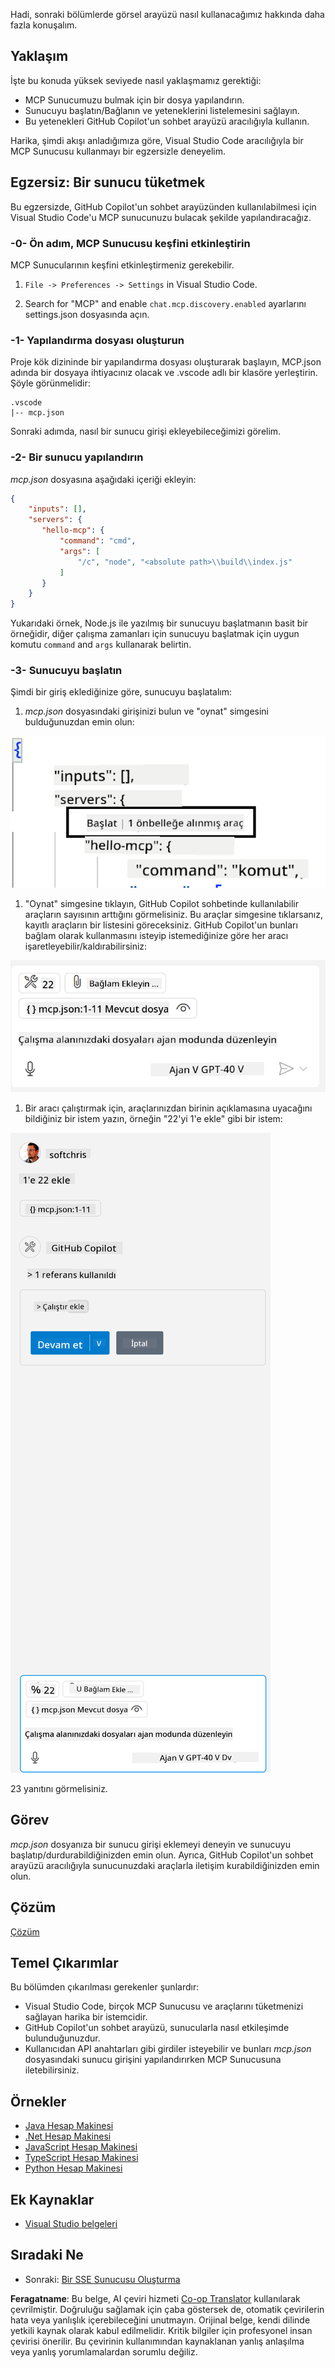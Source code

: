 <!--
CO_OP_TRANSLATOR_METADATA:
{
  "original_hash": "c37fabfbc0dcbc9a4afb6d17e7d3be9f",
  "translation_date": "2025-05-17T11:07:45+00:00",
  "source_file": "03-GettingStarted/04-vscode/README.md",
  "language_code": "tr"
}
-->
Hadi, sonraki bölümlerde görsel arayüzü nasıl kullanacağımız hakkında daha fazla konuşalım.


## Yaklaşım

İşte bu konuda yüksek seviyede nasıl yaklaşmamız gerektiği:

- MCP Sunucumuzu bulmak için bir dosya yapılandırın.
- Sunucuyu başlatın/Bağlanın ve yeteneklerini listelemesini sağlayın.
- Bu yetenekleri GitHub Copilot'un sohbet arayüzü aracılığıyla kullanın.

Harika, şimdi akışı anladığımıza göre, Visual Studio Code aracılığıyla bir MCP Sunucusu kullanmayı bir egzersizle deneyelim.

## Egzersiz: Bir sunucu tüketmek

Bu egzersizde, GitHub Copilot'un sohbet arayüzünden kullanılabilmesi için Visual Studio Code'u MCP sunucunuzu bulacak şekilde yapılandıracağız.

### -0- Ön adım, MCP Sunucusu keşfini etkinleştirin

MCP Sunucularının keşfini etkinleştirmeniz gerekebilir.

1. `File -> Preferences -> Settings` in Visual Studio Code.

1. Search for "MCP" and enable `chat.mcp.discovery.enabled` ayarlarını settings.json dosyasında açın.

### -1- Yapılandırma dosyası oluşturun

Proje kök dizininde bir yapılandırma dosyası oluşturarak başlayın, MCP.json adında bir dosyaya ihtiyacınız olacak ve .vscode adlı bir klasöre yerleştirin. Şöyle görünmelidir:

```text
.vscode
|-- mcp.json
```

Sonraki adımda, nasıl bir sunucu girişi ekleyebileceğimizi görelim.

### -2- Bir sunucu yapılandırın

*mcp.json* dosyasına aşağıdaki içeriği ekleyin:

```json
{
    "inputs": [],
    "servers": {
       "hello-mcp": {
           "command": "cmd",
           "args": [
               "/c", "node", "<absolute path>\\build\\index.js"
           ]
       }
    }
}
```

Yukarıdaki örnek, Node.js ile yazılmış bir sunucuyu başlatmanın basit bir örneğidir, diğer çalışma zamanları için sunucuyu başlatmak için uygun komutu `command` and `args` kullanarak belirtin.

### -3- Sunucuyu başlatın

Şimdi bir giriş eklediğinize göre, sunucuyu başlatalım:

1. *mcp.json* dosyasındaki girişinizi bulun ve "oynat" simgesini bulduğunuzdan emin olun:

  ![Visual Studio Code'da sunucuyu başlatma](../../../../translated_images/vscode-start-server.c7f1132263a8ce789fa7f436eb3df7e36199ebf863f1a8205bfc4483c9e40924.tr.png)

1. "Oynat" simgesine tıklayın, GitHub Copilot sohbetinde kullanılabilir araçların sayısının arttığını görmelisiniz. Bu araçlar simgesine tıklarsanız, kayıtlı araçların bir listesini göreceksiniz. GitHub Copilot'un bunları bağlam olarak kullanmasını isteyip istemediğinize göre her aracı işaretleyebilir/kaldırabilirsiniz:

  ![Visual Studio Code'da sunucuyu başlatma](../../../../translated_images/vscode-tool.ce37be05a56b9af258f882c161dbf35e23ac885b08ee5f5ee643097653b135b8.tr.png)

1. Bir aracı çalıştırmak için, araçlarınızdan birinin açıklamasına uyacağını bildiğiniz bir istem yazın, örneğin "22'yi 1'e ekle" gibi bir istem:

  ![GitHub Copilot'tan bir araç çalıştırma](../../../../translated_images/vscode-agent.7f56a5ce3cef334adfe737514a7e8ac9384fa4161dd4df14bd3ddc9cd1a154f4.tr.png)

  23 yanıtını görmelisiniz.

## Görev

*mcp.json* dosyanıza bir sunucu girişi eklemeyi deneyin ve sunucuyu başlatıp/durdurabildiğinizden emin olun. Ayrıca, GitHub Copilot'un sohbet arayüzü aracılığıyla sunucunuzdaki araçlarla iletişim kurabildiğinizden emin olun.

## Çözüm

[Çözüm](./solution/README.md)

## Temel Çıkarımlar

Bu bölümden çıkarılması gerekenler şunlardır:

- Visual Studio Code, birçok MCP Sunucusu ve araçlarını tüketmenizi sağlayan harika bir istemcidir.
- GitHub Copilot'un sohbet arayüzü, sunucularla nasıl etkileşimde bulunduğunuzdur.
- Kullanıcıdan API anahtarları gibi girdiler isteyebilir ve bunları *mcp.json* dosyasındaki sunucu girişini yapılandırırken MCP Sunucusuna iletebilirsiniz.

## Örnekler

- [Java Hesap Makinesi](../samples/java/calculator/README.md)
- [.Net Hesap Makinesi](../../../../03-GettingStarted/samples/csharp)
- [JavaScript Hesap Makinesi](../samples/javascript/README.md)
- [TypeScript Hesap Makinesi](../samples/typescript/README.md)
- [Python Hesap Makinesi](../../../../03-GettingStarted/samples/python)

## Ek Kaynaklar

- [Visual Studio belgeleri](https://code.visualstudio.com/docs/copilot/chat/mcp-servers)

## Sıradaki Ne

- Sonraki: [Bir SSE Sunucusu Oluşturma](/03-GettingStarted/05-sse-server/README.md)

**Feragatname**: 
Bu belge, AI çeviri hizmeti [Co-op Translator](https://github.com/Azure/co-op-translator) kullanılarak çevrilmiştir. Doğruluğu sağlamak için çaba göstersek de, otomatik çevirilerin hata veya yanlışlık içerebileceğini unutmayın. Orijinal belge, kendi dilinde yetkili kaynak olarak kabul edilmelidir. Kritik bilgiler için profesyonel insan çevirisi önerilir. Bu çevirinin kullanımından kaynaklanan yanlış anlaşılma veya yanlış yorumlamalardan sorumlu değiliz.